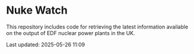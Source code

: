 # Nuke Watch

This repository includes code for retrieving the latest information available on the output of EDF nuclear power plants in the UK.

Last updated: 2025-05-26 11:09
